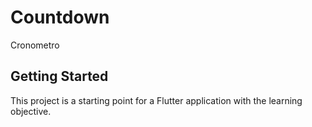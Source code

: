 # Countdown

Cronometro

## Getting Started

This project is a starting point for a Flutter application with the learning objective.
